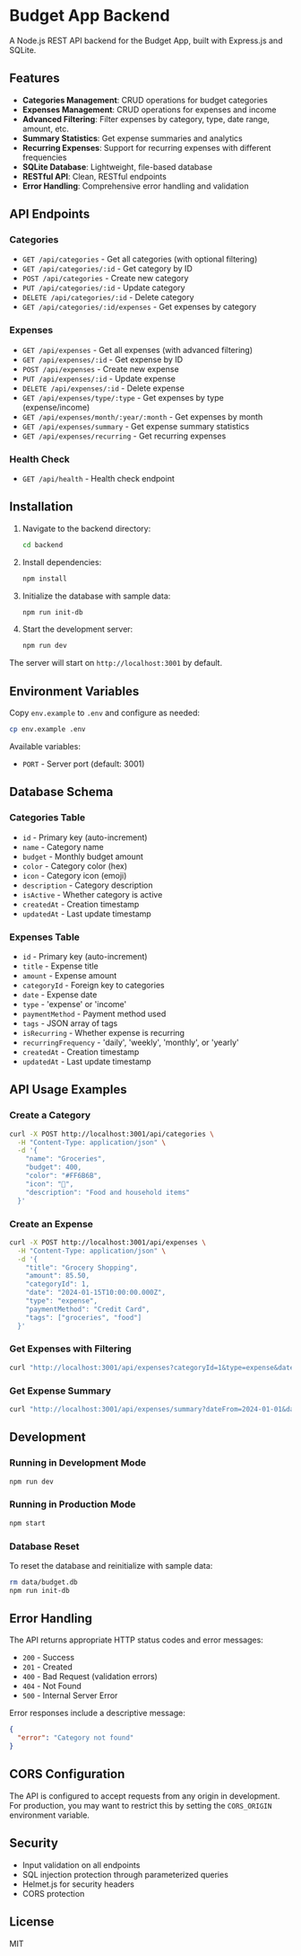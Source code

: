 # Budget App Backend

A Node.js REST API backend for the Budget App, built with Express.js and SQLite.

## Features

- **Categories Management**: CRUD operations for budget categories
- **Expenses Management**: CRUD operations for expenses and income
- **Advanced Filtering**: Filter expenses by category, type, date range, amount, etc.
- **Summary Statistics**: Get expense summaries and analytics
- **Recurring Expenses**: Support for recurring expenses with different frequencies
- **SQLite Database**: Lightweight, file-based database
- **RESTful API**: Clean, RESTful endpoints
- **Error Handling**: Comprehensive error handling and validation

## API Endpoints

### Categories

- `GET /api/categories` - Get all categories (with optional filtering)
- `GET /api/categories/:id` - Get category by ID
- `POST /api/categories` - Create new category
- `PUT /api/categories/:id` - Update category
- `DELETE /api/categories/:id` - Delete category
- `GET /api/categories/:id/expenses` - Get expenses by category

### Expenses

- `GET /api/expenses` - Get all expenses (with advanced filtering)
- `GET /api/expenses/:id` - Get expense by ID
- `POST /api/expenses` - Create new expense
- `PUT /api/expenses/:id` - Update expense
- `DELETE /api/expenses/:id` - Delete expense
- `GET /api/expenses/type/:type` - Get expenses by type (expense/income)
- `GET /api/expenses/month/:year/:month` - Get expenses by month
- `GET /api/expenses/summary` - Get expense summary statistics
- `GET /api/expenses/recurring` - Get recurring expenses

### Health Check

- `GET /api/health` - Health check endpoint

## Installation

1. Navigate to the backend directory:
   ```bash
   cd backend
   ```

2. Install dependencies:
   ```bash
   npm install
   ```

3. Initialize the database with sample data:
   ```bash
   npm run init-db
   ```

4. Start the development server:
   ```bash
   npm run dev
   ```

The server will start on `http://localhost:3001` by default.

## Environment Variables

Copy `env.example` to `.env` and configure as needed:

```bash
cp env.example .env
```

Available variables:
- `PORT` - Server port (default: 3001)

## Database Schema

### Categories Table
- `id` - Primary key (auto-increment)
- `name` - Category name
- `budget` - Monthly budget amount
- `color` - Category color (hex)
- `icon` - Category icon (emoji)
- `description` - Category description
- `isActive` - Whether category is active
- `createdAt` - Creation timestamp
- `updatedAt` - Last update timestamp

### Expenses Table
- `id` - Primary key (auto-increment)
- `title` - Expense title
- `amount` - Expense amount
- `categoryId` - Foreign key to categories
- `date` - Expense date
- `type` - 'expense' or 'income'
- `paymentMethod` - Payment method used
- `tags` - JSON array of tags
- `isRecurring` - Whether expense is recurring
- `recurringFrequency` - 'daily', 'weekly', 'monthly', or 'yearly'
- `createdAt` - Creation timestamp
- `updatedAt` - Last update timestamp

## API Usage Examples

### Create a Category
```bash
curl -X POST http://localhost:3001/api/categories \
  -H "Content-Type: application/json" \
  -d '{
    "name": "Groceries",
    "budget": 400,
    "color": "#FF6B6B",
    "icon": "🛒",
    "description": "Food and household items"
  }'
```

### Create an Expense
```bash
curl -X POST http://localhost:3001/api/expenses \
  -H "Content-Type: application/json" \
  -d '{
    "title": "Grocery Shopping",
    "amount": 85.50,
    "categoryId": 1,
    "date": "2024-01-15T10:00:00.000Z",
    "type": "expense",
    "paymentMethod": "Credit Card",
    "tags": ["groceries", "food"]
  }'
```

### Get Expenses with Filtering
```bash
curl "http://localhost:3001/api/expenses?categoryId=1&type=expense&dateFrom=2024-01-01&dateTo=2024-01-31"
```

### Get Expense Summary
```bash
curl "http://localhost:3001/api/expenses/summary?dateFrom=2024-01-01&dateTo=2024-01-31"
```

## Development

### Running in Development Mode
```bash
npm run dev
```

### Running in Production Mode
```bash
npm start
```

### Database Reset
To reset the database and reinitialize with sample data:
```bash
rm data/budget.db
npm run init-db
```

## Error Handling

The API returns appropriate HTTP status codes and error messages:

- `200` - Success
- `201` - Created
- `400` - Bad Request (validation errors)
- `404` - Not Found
- `500` - Internal Server Error

Error responses include a descriptive message:
```json
{
  "error": "Category not found"
}
```

## CORS Configuration

The API is configured to accept requests from any origin in development. For production, you may want to restrict this by setting the `CORS_ORIGIN` environment variable.

## Security

- Input validation on all endpoints
- SQL injection protection through parameterized queries
- Helmet.js for security headers
- CORS protection

## License

MIT 